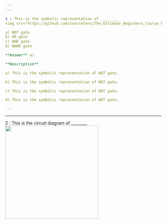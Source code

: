 ```yaml
---
---

1 : This is the symbolic representation of ________  
<img src="https://github.com/sourcelens/The_Ultimate_Beginners_Course_For_ComputerScience_Or_IT/blob/main/Questions/L_34_LogicGatesNOTORANDgates/Images/NOTgate.jpg" width="300"/>  

a) NOT gate  
b) OR gate  
c) AND gate  
d) NAND gate  

**Answer** a)

**Description**

a) This is the symbolic representation of NOT gate.

b) This is the symbolic representation of NOT gate.

c) This is the symbolic representation of NOT gate.

d) This is the symbolic representation of NOT gate.

---
```

---


2 : This is the circuit diagram of ________  
<img src="" width="300"/>  



